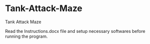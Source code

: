 # Tank-Attack-Maze
Tank Attack Maze

Read the Instructions.docx file and setup necessary softwares before running the program. 
